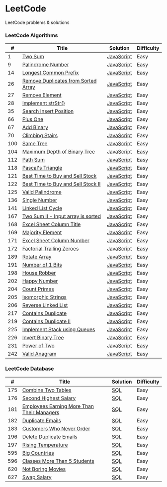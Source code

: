 # LeetCode
LeetCode problems & solutions

### LeetCode Algorithms

| # | Title | Solution | Difficulty |
|---| ----- | -------- | ---------- |
|1|[Two Sum](https://leetcode.com/problems/two-sum/)|[JavaScript](algorithms/Two%20Sum/index.js)|Easy|
|9|[Palindrome Number](https://leetcode.com/problems/palindrome-number/)|[JavaScript](algorithms/Palindrome%20Number/index.js)|Easy|
|14|[Longest Common Prefix](https://leetcode.com/problems/longest-common-prefix/)|[JavaScript](algorithms/Longest%20Common%20Prefix/index.js)|Easy|
|26|[Remove Duplicates from Sorted Array](https://leetcode.com/problems/remove-duplicates-from-sorted-array/)|[JavaScript](algorithms/Remove%20Duplicates%20from%20Sorted%20Array/index.js)|Easy|
|27|[Remove Element](https://leetcode.com/problems/remove-element/)|[JavaScript](algorithms/Remove%20Element/index.js)|Easy|
|28|[Implement strStr()](https://leetcode.com/problems/implement-strstr/)|[JavaScript](algorithms/Implement%20strStr()/index.js)|Easy|
|35|[Search Insert Position](https://leetcode.com/problems/search-insert-position/)|[JavaScript](algorithms/Search%20Insert%20Position/index.js)|Easy|
|66|[Plus One](https://leetcode.com/problems/plus-one/)|[JavaScript](algorithms/Plus%20One/index.js)|Easy|
|67|[Add Binary](https://leetcode.com/problems/add-binary/)|[JavaScript](algorithms/Add%20Binary/index.js)|Easy|
|70|[Climbing Stairs](https://leetcode.com/problems/climbing-stairs/)|[JavaScript](algorithms/Climbing%20Stairs/index.js)|Easy|
|100|[Same Tree](https://leetcode.com/problems/same-tree/)|[JavaScript](algorithms/Same%20Tree/index.js)|Easy|
|104|[Maximum Depth of Binary Tree](https://leetcode.com/problems/maximum-depth-of-binary-tree/)|[JavaScript](algorithms/Maximum%20Depth%20of%20Binary%20Tree/index.js)|Easy|
|112|[Path Sum](https://leetcode.com/problems/path-sum/)|[JavaScript](algorithms/Path%20Sum/index.js)|Easy|
|118|[Pascal's Triangle](https://leetcode.com/problems/pascals-triangle/)|[JavaScript](algorithms/Pascal's%20Triangle/index.js)|Easy|
|121|[Best Time to Buy and Sell Stock](https://leetcode.com/problems/best-time-to-buy-and-sell-stock/)|[JavaScript](algorithms/Best%20Time%20to%20Buy%20and%20Sell%20Stock/index.js)|Easy|
|122|[Best Time to Buy and Sell Stock II](https://leetcode.com/problems/best-time-to-buy-and-sell-stock-ii/)|[JavaScript](algorithms/Best%20Time%20to%20Buy%20and%20Sell%20Stock%20II/index.js)|Easy|
|125|[Valid Palindrome](https://leetcode.com/problems/valid-palindrome/)|[JavaScript](algorithms/Valid%20Palindrome/index.js)|Easy|
|136|[Single Number](https://leetcode.com/problems/single-number/)|[JavaScript](algorithms/Single%20Number/index.js)|Easy|
|141|[Linked List Cycle](https://leetcode.com/problems/linked-list-cycle/)|[JavaScript](algorithms/Linked%20List%20Cycle/index.js)|Easy|
|167|[Two Sum II - Input array is sorted](https://leetcode.com/problems/two-sum-ii-input-array-is-sorted/)|[JavaScript](algorithms/Two%20Sum%20II%20-%20Input%20array%20is%20sorted/index.js)|Easy|
|168|[Excel Sheet Column Title](https://leetcode.com/problems/excel-sheet-column-title/)|[JavaScript](algorithms/Excel%20Sheet%20Column%20Title/index.js)|Easy|
|169|[Majority Element](https://leetcode.com/problems/majority-element/)|[JavaScript](algorithms/Majority%20Element/index.js)|Easy|
|171|[Excel Sheet Column Number](https://leetcode.com/problems/excel-sheet-column-number/)|[JavaScript](algorithms/Excel%20Sheet%20Column%20Number/index.js)|Easy|
|172|[Factorial Trailing Zeroes](https://leetcode.com/problems/factorial-trailing-zeroes/)|[JavaScript](algorithms/Factorial%20Trailing%20Zeroes/index.js)|Easy|
|189|[Rotate Array](https://leetcode.com/problems/rotate-array/)|[JavaScript](algorithms/Rotate%20Array/index.js)|Easy|
|191|[Number of 1 Bits](https://leetcode.com/problems/number-of-1-bits/)|[JavaScript](algorithms/Number%20of%201%20Bits/index.js)|Easy|
|198|[House Robber](https://leetcode.com/problems/house-robber/)|[JavaScript](algorithms/House%20Robber/index.js)|Easy|
|202|[Happy Number](https://leetcode.com/problems/happy-number/)|[JavaScript](algorithms/Happy%20Number/index.js)|Easy|
|204|[Count Primes](https://leetcode.com/problems/count-primes/)|[JavaScript](algorithms/Count%20Primes/index.js)|Easy|
|205|[Isomorphic Strings](https://leetcode.com/problems/isomorphic-strings/)|[JavaScript](algorithms/Isomorphic%20Strings/index.js)|Easy|
|206|[Reverse Linked List](https://leetcode.com/problems/reverse-linked-list/)|[JavaScript](algorithms/Reverse%20Linked%20List/index.js)|Easy|
|217|[Contains Duplicate](https://leetcode.com/problems/contains-duplicate/)|[JavaScript](algorithms/Contains%20Duplicate/index.js)|Easy|
|219|[Contains Duplicate II](https://leetcode.com/problems/contains-duplicate-ii/)|[JavaScript](algorithms/Contains%20Duplicate%20II/index.js)|Easy|
|225|[Implement Stack using Queues](https://leetcode.com/problems/implement-stack-using-queues/)|[JavaScript](algorithms/Implement%20Stack%20using%20Queues/index.js)|Easy|
|226|[Invert Binary Tree](https://leetcode.com/problems/invert-binary-tree/)|[JavaScript](algorithms/Invert%20Binary%20Tree/index.js)|Easy|
|231|[Power of Two](https://leetcode.com/problems/power-of-two/)|[JavaScript](algorithms/Power%20of%20Two/index.js)|Easy|
|242|[Valid Anagram](https://leetcode.com/problems/valid-anagram/)|[JavaScript](algorithms/Valid%20Anagram/index.js)|Easy|

### LeetCode Database

| # | Title | Solution | Difficulty |
|---| ----- | -------- | ---------- |
|175|[Combine Two Tables](https://leetcode.com/problems/combine-two-tables/)|[SQL](sql/Combine%20Two%20Tables/index.sql)|Easy|
|176|[Second Highest Salary](https://leetcode.com/problems/second-highest-salary/)|[SQL](sql/Second%20Highest%20Salary/index.sql)|Easy|
|181|[Employees Earning More Than Their Managers](https://leetcode.com/problems/employees-earning-more-than-their-managers/)|[SQL](sql/Employees%20Earning%20More%20Than%20Their%20Managers/index.sql)|Easy|
|182|[Duplicate Emails](https://leetcode.com/problems/duplicate-emails/)|[SQL](sql/Duplicate%20Emails/index.sql)|Easy|
|183|[Customers Who Never Order](https://leetcode.com/problems/customers-who-never-order/)|[SQL](sql/Customers%20Who%20Never%20Order/index.sql)|Easy|
|196|[Delete Duplicate Emails](https://leetcode.com/problems/delete-duplicate-emails/)|[SQL](sql/Delete%20Duplicate%20Emails/index.sql)|Easy|
|197|[Rising Temperature](https://leetcode.com/problems/rising-temperature/)|[SQL](sql/Rising%20Temperature/index.sql)|Easy|
|595|[Big Countries](https://leetcode.com/problems/big-countries/)|[SQL](sql/Big%20Countries/index.sql)|Easy|
|596|[Classes More Than 5 Students](https://leetcode.com/problems/classes-more-than-5-students/)|[SQL](sql/Classes%20More%20Than%205%20Students/index.sql)|Easy|
|620|[Not Boring Movies](https://leetcode.com/problems/not-boring-movies/)|[SQL](sql/Not%20Boring%20Movies/index.sql)|Easy|
|627|[Swap Salary](https://leetcode.com/problems/swap-salary/)|[SQL](sql/Swap%20Salary/index.sql)|Easy|